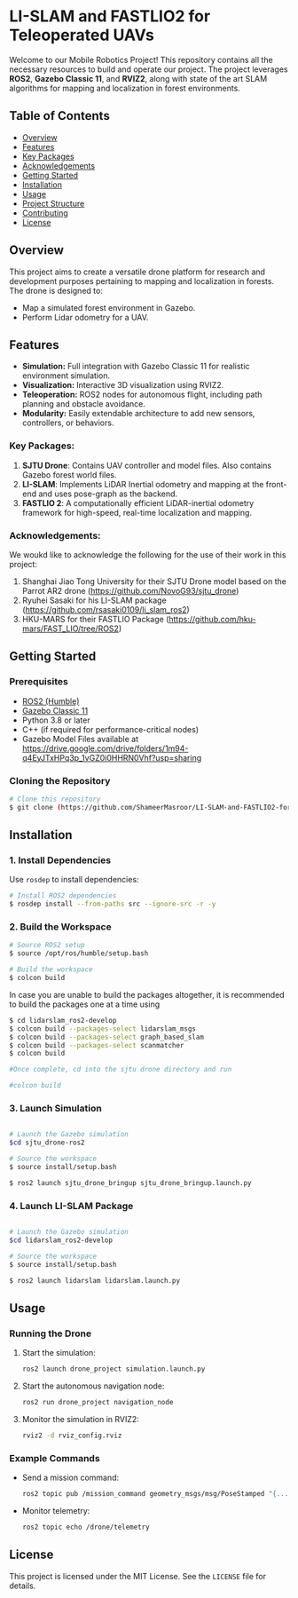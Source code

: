 # LI-SLAM and FASTLIO2 for Teleoperated UAVs

Welcome to our Mobile Robotics Project! This repository contains all the necessary resources to build and operate our project. The project leverages **ROS2**, **Gazebo Classic 11**, and **RVIZ2**, along with state of the art SLAM algorithms for mapping and localization in forest environments.

## Table of Contents

- [Overview](#overview)
- [Features](#features)
- [Key Packages](#key-packages)
- [Acknowledgements](#acknowledgements)
- [Getting Started](#getting-started)
- [Installation](#installation)
- [Usage](#usage)
- [Project Structure](#project-structure)
- [Contributing](#contributing)
- [License](#license)

## Overview

This project aims to create a versatile drone platform for research and development purposes pertaining to mapping and localization in forests. The drone is designed to:

- Map a simulated forest environment in Gazebo.
- Perform Lidar odometry for a UAV.

## Features

- **Simulation:** Full integration with Gazebo Classic 11 for realistic environment simulation.
- **Visualization:** Interactive 3D visualization using RVIZ2.
- **Teleoperation:** ROS2 nodes for autonomous flight, including path planning and obstacle avoidance.
- **Modularity:** Easily extendable architecture to add new sensors, controllers, or behaviors.



### Key Packages:

1. **SJTU Drone**: Contains UAV controller and model files. Also contains Gazebo forest world files.
2. **LI-SLAM**: Implements LiDAR Inertial odometry and mapping at the front-end and uses pose-graph as the backend.
3. **FASTLIO 2**: A computationally efficient LiDAR-inertial odometry framework for high-speed, real-time localization and mapping.

### Acknowledgements:
We woukd like to acknowledge the following for the use of their work in this project:
1. Shanghai Jiao Tong University for their SJTU Drone model based on the Parrot AR2 drone (https://github.com/NovoG93/sjtu_drone)
2. Ryuhei Sasaki for his LI-SLAM package (https://github.com/rsasaki0109/li_slam_ros2)
3. HKU-MARS for their FASTLIO Package (https://github.com/hku-mars/FAST_LIO/tree/ROS2)

## Getting Started

### Prerequisites

- [ROS2 (Humble)](https://docs.ros.org/en/humble/index.html)
- [Gazebo Classic 11](http://gazebosim.org/)
- Python 3.8 or later
- C++ (if required for performance-critical nodes)
- Gazebo Model Files available at https://drive.google.com/drive/folders/1m94-q4EyJTxHPq3p_1vGZ0i0HHRN0Vhf?usp=sharing

### Cloning the Repository

```bash
# Clone this repository
$ git clone (https://github.com/ShameerMasroor/LI-SLAM-and-FASTLIO2-for-Teleoperated-UAVs.git

```

## Installation

### 1. Install Dependencies

Use `rosdep` to install dependencies:

```bash
# Install ROS2 dependencies
$ rosdep install --from-paths src --ignore-src -r -y
```

### 2. Build the Workspace

```bash
# Source ROS2 setup
$ source /opt/ros/humble/setup.bash 

# Build the workspace
$ colcon build
```
In case you are unable to build the packages altogether, it is recommended to build the packages one at a time using

```bash
$ cd lidarslam_ros2-develop
$ colcon build --packages-select lidarslam_msgs
$ colcon build --packages-select graph_based_slam
$ colcon build --packages-select scanmatcher
$ colcon build

#Once complete, cd into the sjtu drone directory and run

#colcon build

```



### 3. Launch Simulation

```bash

# Launch the Gazebo simulation
$cd sjtu_drone-ros2

# Source the workspace
$ source install/setup.bash

$ ros2 launch sjtu_drone_bringup sjtu_drone_bringup.launch.py


```

### 4. Launch LI-SLAM Package

```bash

# Launch the Gazebo simulation
$cd lidarslam_ros2-develop

# Source the workspace
$ source install/setup.bash

$ ros2 launch lidarslam lidarslam.launch.py

```


## Usage

### Running the Drone

1. Start the simulation:

   ```bash
   ros2 launch drone_project simulation.launch.py
   ```

2. Start the autonomous navigation node:

   ```bash
   ros2 run drone_project navigation_node
   ```

3. Monitor the simulation in RVIZ2:

   ```bash
   rviz2 -d rviz_config.rviz
   ```

### Example Commands

- Send a mission command:

  ```bash
  ros2 topic pub /mission_command geometry_msgs/msg/PoseStamped "{...}"
  ```

- Monitor telemetry:

  ```bash
  ros2 topic echo /drone/telemetry
  ```



## License

This project is licensed under the MIT License. See the `LICENSE` file for details.
